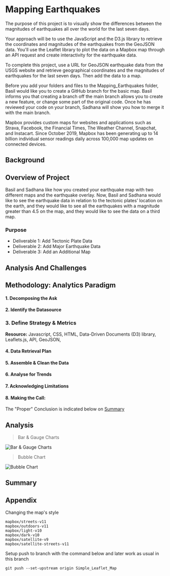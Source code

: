 # Mapping Earthquakes

The purpose of this project is to visually show the differences between the magnitudes of earthquakes all over the world for the last seven days.

Your approach will be to use the JavaScript and the D3.js library to retrieve the coordinates and magnitudes of the earthquakes from the GeoJSON data. You'll use the Leaflet library to plot the data on a Mapbox map through an API request and create interactivity for the earthquake data.

To complete this project, use a URL for GeoJSON earthquake data from the USGS website and retrieve geographical coordinates and the magnitudes of earthquakes for the last seven days. Then add the data to a map.

Before you add your folders and files to the Mapping_Earthquakes folder, Basil would like you to create a GitHub branch for the basic map. Basil informs you that creating a branch off the main branch allows you to create a new feature, or change some part of the original code. Once he has reviewed your code on your branch, Sadhana will show you how to merge it with the main branch.

Mapbox provides custom maps for websites and applications such as Strava, Facebook, the Financial Times, The Weather Channel, Snapchat, and Instacart. Since October 2019, Mapbox has been generating up to 14 billion individual sensor readings daily across 100,000 map updates on connected devices.

## Background


## Overview of Project

Basil and Sadhana like how you created your earthquake map with two different maps and the earthquake overlay. Now, Basil and Sadhana would like to see the earthquake data in relation to the tectonic plates’ location on the earth, and they would like to see all the earthquakes with a magnitude greater than 4.5 on the map, and they would like to see the data on a third map.


### Purpose

- Deliverable 1: Add Tectonic Plate Data
- Deliverable 2: Add Major Earthquake Data
- Deliverable 3: Add an Additional Map

## Analysis And Challenges

## Methodology: Analytics Paradigm

#### 1. Decomposing the Ask


#### 2. Identify the Datasource


### 3. Define Strategy & Metrics
**Resource:** Javascript, CSS, HTML, Data-Driven Documents (D3) library, Leaflets.js, API, GeoJSON,

#### 4. Data Retrieval Plan

#### 5. Assemble & Clean the Data

#### 6. Analyse for Trends


#### 7. Acknowledging Limitations


#### 8. Making the Call:
The "Proper" Conclusion is indicated below on [Summary](#summary)

## Analysis


>Bar & Gauge Charts

![Bar & Gauge Charts](resources/bar_gauge_charts.png)


>Bubble Chart

![Bubble Chart](resources/bubble_chart.png)


## Summary



## Appendix

Changing the map's style

```
mapbox/streets-v11
mapbox/outdoors-v11
mapbox/light-v10
mapbox/dark-v10
mapbox/satellite-v9
mapbox/satellite-streets-v11
```

Setup push to branch with the command below and later work as usual in this branch
```
git push --set-upstream origin Simple_Leaflet_Map
```
